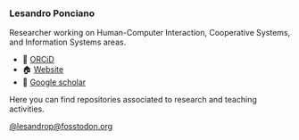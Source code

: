 ### Lesandro Ponciano

Researcher working on Human-Computer Interaction, Cooperative Systems, and Information Systems areas.

- :school: [ORCiD](https://orcid.org/0000-0002-5724-0094)
- :house:  [Website](https://lesandrop.github.io)
- 🔭 [Google scholar](https://scholar.google.com.br/citations?user=KS9I4P0AAAAJ)

Here you can find repositories associated to research and teaching activities.

[@lesandrop@fosstodon.org](https://fosstodon.org/@lesandrop)


<!--
**lesandrop/lesandrop** is a ✨ _special_ ✨ repository because its `README.md` (this file) appears on your GitHub profile.

Here are some ideas to get you started:

- 🔭 I’m currently working on ...
- 🌱 I’m currently learning ...
- 👯 I’m looking to collaborate on ...
- 🤔 I’m looking for help with ...
- 💬 Ask me about ...
- 📫 How to reach me: ...
- 😄 Pronouns: ...
- ⚡ Fun fact: ...
-->
